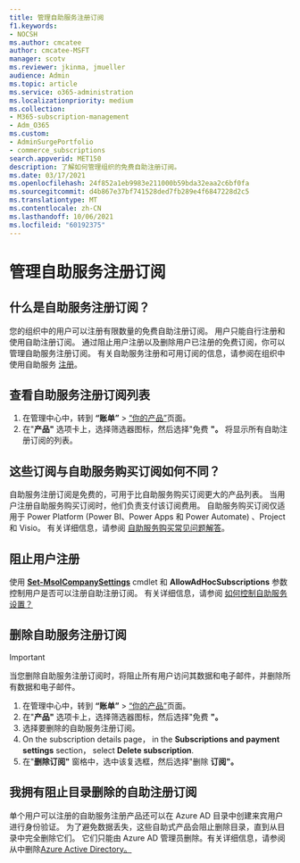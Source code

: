 ```yaml
---
title: 管理自助服务注册订阅
f1.keywords:
- NOCSH
ms.author: cmcatee
author: cmcatee-MSFT
manager: scotv
ms.reviewer: jkinma, jmueller
audience: Admin
ms.topic: article
ms.service: o365-administration
ms.localizationpriority: medium
ms.collection:
- M365-subscription-management
- Adm_O365
ms.custom:
- AdminSurgePortfolio
- commerce_subscriptions
search.appverid: MET150
description: 了解如何管理组织的免费自助注册订阅。
ms.date: 03/17/2021
ms.openlocfilehash: 24f852a1eb9983e211000b59bda32eaa2c6bf0fa
ms.sourcegitcommit: d4b867e37bf741528ded7fb289e4f6847228d2c5
ms.translationtype: MT
ms.contentlocale: zh-CN
ms.lasthandoff: 10/06/2021
ms.locfileid: "60192375"
---
```

# <a name="manage-self-service-sign-up-subscriptions"></a>管理自助服务注册订阅

## <a name="what-are-self-service-sign-up-subscriptions"></a>什么是自助服务注册订阅？

您的组织中的用户可以注册有限数量的免费自助注册订阅。 用户只能自行注册和使用自助注册订阅。 通过阻止用户注册以及删除用户已注册的免费订阅，你可以管理自助服务注册订阅。 有关自助服务注册和可用订阅的信息，请参阅在组织中使用自助服务 [注册](../../admin/misc/self-service-sign-up.md)。

## <a name="view-a-list-of-self-service-sign-up-subscriptions"></a>查看自助服务注册订阅列表

1. 在管理中心中，转到 **“账单”** > <a href="https://go.microsoft.com/fwlink/p/?linkid=842054" target="_blank">“你的产品”</a>页面。
2. 在"**产品"** 选项卡上，选择筛选器图标，然后选择"免费 **"。** 将显示所有自助注册订阅的列表。

## <a name="how-are-these-subscriptions-different-from-self-service-purchase-subscriptions"></a>这些订阅与自助服务购买订阅如何不同？

自助服务注册订阅是免费的，可用于比自助服务购买订阅更大的产品列表。 当用户注册自助服务购买订阅时，他们负责支付该订阅费用。 自助服务购买订阅仅适用于 Power Platform (Power BI、Power Apps 和 Power Automate) 、Project 和 Visio。 有关详细信息，请参阅 [自助服务购买常见问题解答](self-service-purchase-faq.yml)。

## <a name="block-users-from-signing-up"></a>阻止用户注册

使用 [**Set-MsolCompanySettings**](/powershell/module/msonline/set-msolcompanysettings?preserve-view=true&view=azureadps-1.0) cmdlet 和 **AllowAdHocSubscriptions** 参数控制用户是否可以注册自助注册订阅。 有关详细信息，请参阅 [如何控制自助服务设置？](/azure/active-directory/users-groups-roles/directory-self-service-signup#how-do-i-control-self-service-settings)

## <a name="delete-a-self-service-sign-up-subscription"></a>删除自助服务注册订阅

> [!IMPORTANT]
> 当您删除自助服务注册订阅时，将阻止所有用户访问其数据和电子邮件，并删除所有数据和电子邮件。

1. 在管理中心中，转到 **“账单”** > <a href="https://go.microsoft.com/fwlink/p/?linkid=842054" target="_blank">“你的产品”</a>页面。
2. 在"**产品"** 选项卡上，选择筛选器图标，然后选择"免费 **"。**
3. 选择要删除的自助服务注册订阅。 
4. On the subscription details page， in the **Subscriptions and payment settings** section， select **Delete subscription**.
5. 在"**删除订阅"** 窗格中，选中该复选框，然后选择"删除 **订阅"。**

## <a name="i-have-a-self-service-sign-up-subscription-that-blocks-directory-deletion"></a>我拥有阻止目录删除的自助注册订阅

单个用户可以注册的自助服务注册产品还可以在 Azure AD 目录中创建来宾用户进行身份验证。 为了避免数据丢失，这些自助式产品会阻止删除目录，直到从目录中完全删除它们。 它们只能由 Azure AD 管理员删除。有关详细信息，请参阅从中删除[Azure Active Directory。](/azure/active-directory/users-groups-roles/directory-delete-howto)
